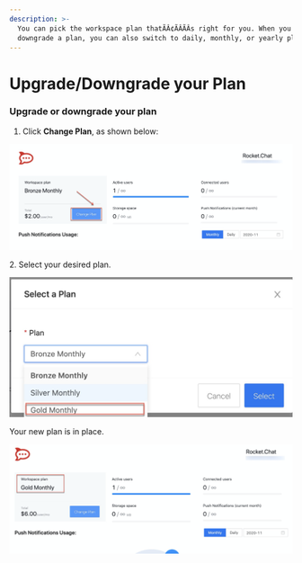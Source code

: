 ```yaml
---
description: >-
  You can pick the workspace plan thatÃÂ¢ÃÂÃÂs right for you. When you upgrade or
  downgrade a plan, you can also switch to daily, monthly, or yearly plans.
---
```


# Upgrade/Downgrade your Plan

### U**pgrade or downgrade your plan**

1. Click **Change Plan**, as shown below:

![](<../../../../.gitbook/assets/image (129).png>)

2\. Select your desired plan.

![](<../../../../.gitbook/assets/image (130).png>)

Your new plan is in place.

![](<../../../../.gitbook/assets/image (131).png>)

